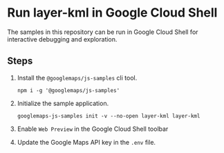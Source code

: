 # Run layer-kml in Google Cloud Shell

The samples in this repository can be run in Google Cloud Shell for interactive debugging and exploration.

## Steps

1. Install the `@googlemaps/js-samples` cli tool.

    ```
    npm i -g '@googlemaps/js-samples'
    ```
1. Initialize the sample application. 
    ```
    googlemaps-js-samples init -v --no-open layer-kml layer-kml
    ```
1. Enable `Web Preview` in the Google Cloud Shell toolbar
1. Update the Google Maps API key in the `.env` file.
